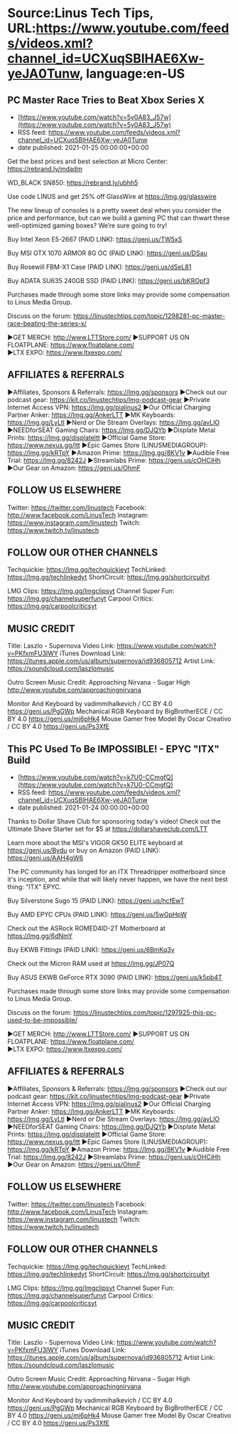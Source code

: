 # Source:Linus Tech Tips, URL:https://www.youtube.com/feeds/videos.xml?channel_id=UCXuqSBlHAE6Xw-yeJA0Tunw, language:en-US

## PC Master Race Tries to Beat Xbox Series X
 - [https://www.youtube.com/watch?v=5y0A83_J57w](https://www.youtube.com/watch?v=5y0A83_J57w)
 - RSS feed: https://www.youtube.com/feeds/videos.xml?channel_id=UCXuqSBlHAE6Xw-yeJA0Tunw
 - date published: 2021-01-25 00:00:00+00:00

Get the best prices and best selection at Micro Center: https://rebrand.ly/mdadm

WD_BLACK SN850: https://rebrand.ly/ubhh5

Use code LINUS and get 25% off GlassWire at https://lmg.gg/glasswire

The new lineup of consoles is a pretty sweet deal when you consider the price and performance, but can we build a gaming PC that can thwart these well-optimized gaming boxes? We’re sure going to try!

Buy Intel Xeon E5-2667 (PAID LINK): https://geni.us/TW5xS

Buy MSI GTX 1070 ARMOR 8G OC (PAID LINK): https://geni.us/DSau

Buy Rosewill FBM-X1 Case (PAID LINK): https://geni.us/dSeL81

Buy ADATA SU635 240GB SSD (PAID LINK): https://geni.us/bKROpf3

Purchases made through some store links may provide some compensation to Linus Media Group.

Discuss on the forum: https://linustechtips.com/topic/1298281-pc-master-race-beating-the-series-x/

►GET MERCH: http://www.LTTStore.com/
►SUPPORT US ON FLOATPLANE: https://www.floatplane.com/  
►LTX EXPO: https://www.ltxexpo.com/   

AFFILIATES & REFERRALS
---------------------------------------------------
►Affiliates, Sponsors & Referrals: https://lmg.gg/sponsors
►Check out our podcast gear: https://kit.co/linustechtips/lmg-podcast-gear
►Private Internet Access VPN: https://lmg.gg/pialinus2
►Our Official Charging Partner Anker: https://lmg.gg/AnkerLTT
►MK Keyboards: https://lmg.gg/LyLtl
►Nerd or Die Stream Overlays: https://lmg.gg/avLlO
►NEEDforSEAT Gaming Chairs: https://lmg.gg/DJQYb
►Displate Metal Prints: https://lmg.gg/displateltt
►Official Game Store: https://www.nexus.gg/ltt
►Epic Games Store (LINUSMEDIAGROUP): https://lmg.gg/kRTpY
►Amazon Prime: https://lmg.gg/8KV1v
►Audible Free Trial: https://lmg.gg/8242J
►Streamlabs Prime: https://geni.us/cOHCiHh
►Our Gear on Amazon: https://geni.us/OhmF

FOLLOW US ELSEWHERE
---------------------------------------------------  
Twitter: https://twitter.com/linustech
Facebook: http://www.facebook.com/LinusTech
Instagram: https://www.instagram.com/linustech
Twitch: https://www.twitch.tv/linustech

FOLLOW OUR OTHER CHANNELS
---------------------------------------------------  
Techquickie: https://lmg.gg/techquickieyt
TechLinked: https://lmg.gg/techlinkedyt
ShortCircuit: https://lmg.gg/shortcircuityt

LMG Clips: https://lmg.gg/lmgclipsyt
Channel Super Fun: https://lmg.gg/channelsuperfunyt
Carpool Critics: https://lmg.gg/carpoolcriticsyt

MUSIC CREDIT
---------------------------------------------------  
Title: Laszlo - Supernova
Video Link: https://www.youtube.com/watch?v=PKfxmFU3lWY
iTunes Download Link: https://itunes.apple.com/us/album/supernova/id936805712
Artist Link: https://soundcloud.com/laszlomusic

Outro Screen Music Credit: Approaching Nirvana - Sugar High http://www.youtube.com/approachingnirvana

Monitor And Keyboard by vadimmihalkevich / CC BY 4.0  https://geni.us/PgGWp
Mechanical RGB Keyboard by BigBrotherECE / CC BY 4.0 https://geni.us/mj6pHk4
Mouse Gamer free Model By Oscar Creativo / CC BY 4.0 https://geni.us/Ps3XfE

## This PC Used To Be IMPOSSIBLE! - EPYC "ITX" Build
 - [https://www.youtube.com/watch?v=k7U0-CCmgfQ](https://www.youtube.com/watch?v=k7U0-CCmgfQ)
 - RSS feed: https://www.youtube.com/feeds/videos.xml?channel_id=UCXuqSBlHAE6Xw-yeJA0Tunw
 - date published: 2021-01-24 00:00:00+00:00

Thanks to Dollar Shave Club for sponsoring today's video! Check out the Ultimate Shave Starter set for $5 at https://dollarshaveclub.com/LTT

Learn more about the MSI's VIGOR GK50 ELITE keyboard at https://geni.us/Bydu or buy on Amazon (PAID LINK): https://geni.us/AAH4gW6

The PC community has longed for an ITX Threadripper motherboard since it's inception, and while that will likely never happen, we have the next best thing: "ITX" EPYC.

Buy Silverstone Sugo 15 (PAID LINK): https://geni.us/hcfEwT

Buy AMD EPYC CPUs (PAID LINK): https://geni.us/5wGpHpW

Check out the ASRock ROMED4ID-2T Motherboard at https://lmg.gg/6dNmY

Buy EKWB Fittings (PAID LINK): https://geni.us/6BmKq3y

Check out the Micron RAM used at https://lmg.gg/JP07Q

Buy ASUS EKWB GeForce RTX 3090 (PAID LINK): https://geni.us/k5pb4T

Purchases made through some store links may provide some compensation to Linus Media Group.

Discuss on the forum: https://linustechtips.com/topic/1297925-this-pc-used-to-be-impossible/

►GET MERCH: http://www.LTTStore.com/
►SUPPORT US ON FLOATPLANE: https://www.floatplane.com/  
►LTX EXPO: https://www.ltxexpo.com/   

AFFILIATES & REFERRALS
---------------------------------------------------
►Affiliates, Sponsors & Referrals: https://lmg.gg/sponsors
►Check out our podcast gear: https://kit.co/linustechtips/lmg-podcast-gear
►Private Internet Access VPN: https://lmg.gg/pialinus2
►Our Official Charging Partner Anker: https://lmg.gg/AnkerLTT
►MK Keyboards: https://lmg.gg/LyLtl
►Nerd or Die Stream Overlays: https://lmg.gg/avLlO
►NEEDforSEAT Gaming Chairs: https://lmg.gg/DJQYb
►Displate Metal Prints: https://lmg.gg/displateltt
►Official Game Store: https://www.nexus.gg/ltt
►Epic Games Store (LINUSMEDIAGROUP): https://lmg.gg/kRTpY
►Amazon Prime: https://lmg.gg/8KV1v
►Audible Free Trial: https://lmg.gg/8242J
►Streamlabs Prime: https://geni.us/cOHCiHh
►Our Gear on Amazon: https://geni.us/OhmF

FOLLOW US ELSEWHERE
---------------------------------------------------  
Twitter: https://twitter.com/linustech
Facebook: http://www.facebook.com/LinusTech
Instagram: https://www.instagram.com/linustech
Twitch: https://www.twitch.tv/linustech

FOLLOW OUR OTHER CHANNELS
---------------------------------------------------  
Techquickie: https://lmg.gg/techquickieyt
TechLinked: https://lmg.gg/techlinkedyt
ShortCircuit: https://lmg.gg/shortcircuityt

LMG Clips: https://lmg.gg/lmgclipsyt
Channel Super Fun: https://lmg.gg/channelsuperfunyt
Carpool Critics: https://lmg.gg/carpoolcriticsyt

MUSIC CREDIT
---------------------------------------------------  
Title: Laszlo - Supernova
Video Link: https://www.youtube.com/watch?v=PKfxmFU3lWY
iTunes Download Link: https://itunes.apple.com/us/album/supernova/id936805712
Artist Link: https://soundcloud.com/laszlomusic

Outro Screen Music Credit: Approaching Nirvana - Sugar High http://www.youtube.com/approachingnirvana

Monitor And Keyboard by vadimmihalkevich / CC BY 4.0  https://geni.us/PgGWp
Mechanical RGB Keyboard by BigBrotherECE / CC BY 4.0 https://geni.us/mj6pHk4
Mouse Gamer free Model By Oscar Creativo / CC BY 4.0 https://geni.us/Ps3XfE

